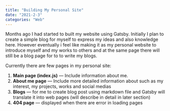 ```yaml
---
title: "Building My Personal Site"
date: "2021-2-3"
categories: "Web"
---
```


Months ago I had started to built my website using Gatsby. Initially I plan to create a simple blog for myself to express my ideas and also knowledge here. However eventually i feel like making it as my personal website to introduce myself and my works to others and at the same page there will still be a blog page for to to write my blogs.

Currently there are few pages in my personal site:

1. **Main page (index.js)** — Include information about me.
2. **About me page** — Include more detailed information about such as my interest, my projects, works and social medias
3. **Blogs** — for me to create blog post using markdown file and Gatsby will translate it into web pages (will describe in detail in later section)
4. **404 page** — displayed when there are error in loading pages

